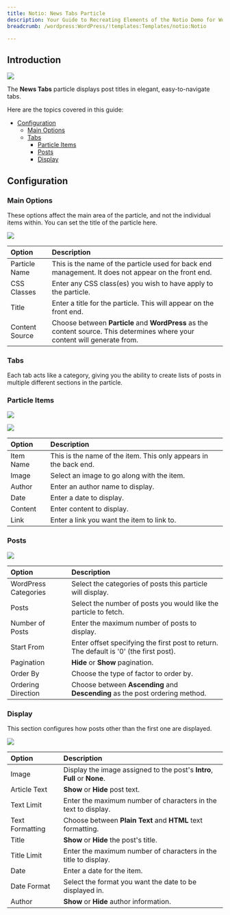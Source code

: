 ```yaml
---
title: Notio: News Tabs Particle
description: Your Guide to Recreating Elements of the Notio Demo for WordPress
breadcrumb: /wordpress:WordPress/!templates:Templates/notio:Notio

---
```


## Introduction

![](assets/particle_newstabs1.jpeg)

The **News Tabs** particle displays post titles in elegant, easy-to-navigate tabs.

Here are the topics covered in this guide:

* [Configuration](#configuration)
    - [Main Options](#main-options)
    - [Tabs](#tabs)
      + [Particle Items](#particle-items)
      + [Posts](#posts)
      + [Display](#display)

## Configuration

### Main Options 

These options affect the main area of the particle, and not the individual items within. You can set the title of the particle here.

![](assets/particle_newstabs2.jpeg)

| Option         | Description                                                                                                                 |
| :-----         | :-----                                                                                                                      |
| Particle Name  | This is the name of the particle used for back end management. It does not appear on the front end.                         |
| CSS Classes    | Enter any CSS class(es) you wish to have apply to the particle.                                                             |
| Title          | Enter a title for the particle. This will appear on the front end.                                                          |
| Content Source | Choose between **Particle** and **WordPress** as the content source. This determines where your content will generate from. |

### Tabs

Each tab acts like a category, giving you the ability to create lists of posts in multiple different sections in the particle.

### Particle Items

![](assets/particle_newstabs3.jpeg)

![](assets/particle_newstabs4.jpeg)

| Option    | Description                                                      |
| :-----    | :-----                                                           |
| Item Name | This is the name of the item. This only appears in the back end. |
| Image     | Select an image to go along with the item.                       |
| Author    | Enter an author name to display.                                 |
| Date      | Enter a date to display.                                         |
| Content   | Enter content to display.                                        |
| Link      | Enter a link you want the item to link to.                       |

### Posts

![](assets/particle_newstabs5.jpeg)

| Option               | Description                                                                                  |
| :-----               | :-----                                                                                       |
| WordPress Categories | Select the categories of posts this particle will display.                                |
| Posts                | Select the number of posts you would like the particle to fetch.                          |
| Number of Posts      | Enter the maximum number of posts to display.                                             |
| Start From           | Enter offset specifying the first post to return. The default is '0' (the first post). |
| Pagination           | **Hide** or **Show** pagination.                                                             |
| Order By             | Choose the type of factor to order by.                                                       |
| Ordering Direction   | Choose between **Ascending** and **Descending** as the post ordering method.              |

### Display

This section configures how posts other than the first one are displayed.

![](assets/particle_newstabs6.jpeg)

| Option          | Description                                                                  |
| :-----          | :-----                                                                       |
| Image           | Display the image assigned to the post's **Intro**, **Full** or **None**. |
| Article Text    | **Show** or **Hide** post text.                                           |
| Text Limit      | Enter the maximum number of characters in the text to display.               |
| Text Formatting | Choose between **Plain Text** and **HTML** text formatting.                  |
| Title           | **Show** or **Hide** the post's title.                                    |
| Title Limit     | Enter the maximum number of characters in the title to display.              |
| Date            | Enter a date for the item.                                                   |
| Date Format     | Select the format you want the date to be displayed in.                      |
| Author          | **Show** or **Hide** author information.                                     |